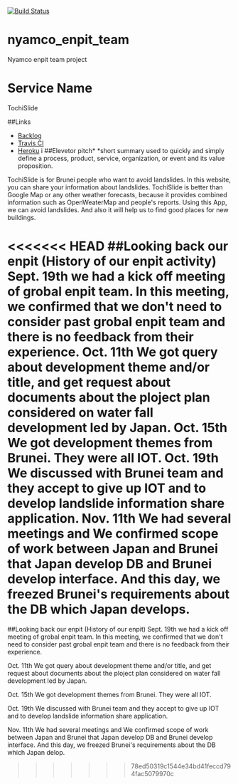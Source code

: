 [![Build Status](https://travis-ci.org/nyamco-enpit/TochiSlide.svg?branch=master)](https://travis-ci.org/nyamco-enpit/TochiSlide)

# nyamco_enpit_team
Nyamco enpit team project

# Service Name
TochiSlide

##Links
- [Backlog](https://trello.com/b/8wf5MqEp/aiit-enpit-2016-nyamco)
- [Travis CI](https://travis-ci.org/nyamco-enpit/TochiSlide)
- [Heroku](https://polar-taiga-41162.herokuapp.com/tochi_slide/index)
i
##Elevetor pitch*
 *short summary used to quickly and simply define a process, product, service, organization, or event and its value proposition.
 
TochiSlide is for Brunei people who want to avoid landslides.
In this website, you can share your information about landslides. 
TochiSlide is better than Google Map or any other weather forecasts,
because it provides combined information such as OpenWeaterMap and people's reports. 
Using this App, we can avoid landslides. And also it will help us to find good places for new buildings.

<<<<<<< HEAD
##Looking back our enpit (History of our enpit activity)
Sept. 19th we had a kick off meeting of grobal enpit team. In this meeting, we confirmed that we don't need to consider past grobal enpit team and there is no feedback from their experience.
Oct. 11th We got query about development theme and/or title, and get request about documents about the ploject plan considered on water fall development led by Japan.
Oct. 15th We got development themes from Brunei. They were all IOT.
Oct. 19th We discussed with Brunei team and they accept to give up IOT and to develop landslide information share application.
Nov. 11th We had several meetings and We confirmed scope of work between Japan and Brunei that Japan develop DB and Brunei develop interface. And this day, we freezed Brunei's requirements about the DB which Japan develops.
=======
##Looking back our enpit (History of our enpit)
Sept. 19th
we had a kick off meeting of grobal enpit team. In this meeting, we confirmed that we don't need to consider past grobal enpit team and there is no feedback from their experience.

Oct. 11th
We got query about development theme and/or title, and get request about documents about the ploject plan considered on water fall development led by Japan.

Oct. 15th
We got development themes from Brunei. They were all IOT.

Oct. 19th
We discussed with Brunei team and they accept to give up IOT and to develop landslide information share application.

Nov. 11th
We had several meetings and We confirmed scope of work between Japan and Brunei that Japan develop DB and Brunei develop interface. And this day, we freezed Brunei's requirements about the DB which Japan delop.

>>>>>>> 78ed50319c1544e34bd41feccd794fac5079970c

